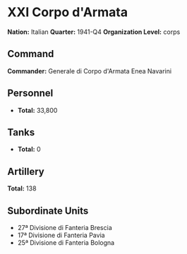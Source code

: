 # XXI Corpo d'Armata

**Nation:** Italian
**Quarter:** 1941-Q4
**Organization Level:** corps

## Command

**Commander:** Generale di Corpo d'Armata Enea Navarini

## Personnel

- **Total:** 33,800

## Tanks

- **Total:** 0

## Artillery

**Total:** 138

## Subordinate Units

- 27ª Divisione di Fanteria Brescia
- 17ª Divisione di Fanteria Pavia
- 25ª Divisione di Fanteria Bologna

